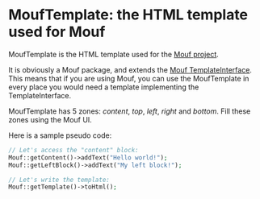 MoufTemplate: the HTML template used for Mouf
=============================================

MoufTemplate is the HTML template used for the [Mouf project](http://mouf-php.com).

It is obviously a Mouf package, and extends the [Mouf TemplateInterface](https://github.com/thecodingmachine/html.template.templateinterface).
This means that if you are using Mouf, you can use the MoufTemplate in every place you would need a template implementing the TemplateInterface.

MoufTemplate has 5 zones: *content*, *top*, *left*, *right* and *bottom*.
Fill these zones using the Mouf UI.

Here is a sample pseudo code:

```php
// Let's access the "content" block:
Mouf::getContent()->addText("Hello world!");
Mouf::getLeftBlock()->addText("My left block!");

// Let's write the template:
Mouf::getTemplate()->toHtml();
```